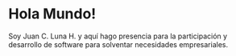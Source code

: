 # Hola Mundo!
Soy Juan C. Luna H. y aquí hago presencia para la participación y desarrollo de software para solventar necesidades empresariales.
